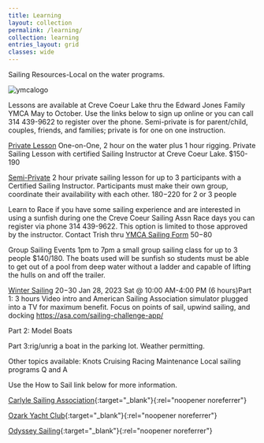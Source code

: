 ```yaml
---
title: Learning
layout: collection
permalink: /learning/
collection: learning
entries_layout: grid
classes: wide
---
```

Sailing Resources-Local on the water programs.

![ymcalogo](https://user-images.githubusercontent.com/83256703/167182152-3c2e45e4-ba3e-4b3f-875c-cdf4e2163397.png)

Lessons are available at Creve Coeur Lake thru the Edward Jones Family YMCA May to October. Use the links below to sign up online or you can call 314 439-9622 to register over the phone. Semi-private is for parent/child, couples, friends, and families; private is for one on one instruction. 

[Private Lesson](https://operations.daxko.com/Online/4034/ProgramsV2/OfferingDetails.mvc?program_id=TMP12156&offering_id=SES838988&location_id=B210&filter=H4sIAAAAAAAEAG1Sy27DIBD8lz07EiZNqnLsN-QWVYjA2l3VhghwIyvKvxfs-NVW8gHPLLOzs9xBBekqEHdonUEQ4LGmEL2K5Kx0Wnc-yAvGG6KFAkJUPqYqzjjfscOOHU9lKV72grHEojUrrixPfC8Ob-mDRwFaRayd7yWZAMJ2TVNA4_TYaMDO8M5LBh8FuKpCT7aWsb9iZhK2MZZxELwAsrrpDEqySkf6RvlsQ_lapZqA_9RMbZcSo_qcQ-qKZjIXqUXpla0nByZJb4AL-fgpMzxPNDunWefqXe1Vu0K-sL85n0eGoKiBxWKlNMaER9_h2sFMnO_zDthhnXpaw5Dzwpd8wx__8K-bre0H_nfQy8yzhefqqKWkwll6FC7rnWEXtPOYFK1qcXosg0Leqaoi-um2dm0OKThn5x20OGbExmNnKY7_jx_Y8ylMpgIAAA2) One-on-One, 2 hour on the water plus 1 hour rigging. Private Sailing Lesson with certified Sailing Instructor at Creve Coeur Lake. $150-190

[Semi-Private](https://operations.daxko.com/Online/4034/ProgramsV2/OfferingDetails.mvc?offering_id=SES838989&program_id=TMP12156&location_id=B210&filter=H4sIAAAAAAAEAG1Sy26DMBD8lz0TyXZKqvIPlXrghirLMQtdFezINo1QlH-vgfBqKnGAmd3Z2VluoLy0FWQ3aG2JkIHDmnxwKpA10mrdOS_PGK6IBhLwQbkQqwQT4sDSAzvlnGcvrxljkUVTbjjOc3HM0rf4wD0BrQLW1vWSSg-Z6ZomgcbqadAGs1WFjkwtQ3_BiBafyd7UgEMmEiCjm65ESUbpQD8oHyNoaKtU4_GfmnnkWlKqfsggTsVyNhGoRemUqWcHZZTeAWdy4UsO8LNzWnQuztZOtSNSQP7-wQVPTxD7v7G_WreuPRutlMYQ0eA63PpYiOK2XIGl29zjIcakV56LHX964vd3O47837jXzRcLj-NRS1FFsPhb2EGvmITHjqhqVIvDpqoK6OYmbdshIW-tWQ7Q4hQQm147Q2H6vv8C8F-SrJ8CAAA1) 2 hour private sailing lesson for up to 3 participants with a Certified Sailing Instructor. Participants must make their own group, coordinate their availability with each other. $180-$220 for 2 or 3 people

Learn to Race if you have some sailing experience and are interested in using a sunfish during one the Creve Coeur Sailing Assn Race days you can register via phone 314 439-9622. This option is limited to those approved by the instructor. Contact Trish thru [YMCA Sailing Form](https://forms.gle/pFpF5ZSiJ4YbxYzz9) $50-$80

Group Sailing Events 1pm to 7pm a small group sailing class for up to 3 people $140/180. The boats used will be sunfish so students must be able to get out of a pool from deep water without a ladder and capable of lifting the hulls on and off the trailer.

[Winter Sailing](https://operations.daxko.com/Online/4034/ProgramsV2/OfferingDetails.mvc?program_id=TMP12156&offering_id=SES881610&location_id=B210) $20-$30 Jan 28, 2023 Sat @ 10:00 AM-4:00 PM (6 hours)Part 1: 3 hours Video intro and American Sailing Association simulator plugged into a TV for maximum benefit. Focus on points of sail, upwind sailing, and docking https://asa.com/sailing-challenge-app/

Part 2: Model Boats

Part 3:rig/unrig a boat in the parking lot. Weather permitting.

Other topics available:
Knots
Cruising
Racing
Maintenance
Local sailing programs
Q and A

Use the How to Sail link below for more information.

[Carlyle Sailing Association](https://csa-sailing.org){:target="_blank"}{:rel="noopener noreferrer"}

[Ozark Yacht Club](https://ozarkyachtclub.com){:target="_blank"}{:rel="noopener noreferrer"} 

[Odyssey Sailing](https://www.odysseysailing.com){:target="_blank"}{:rel="noopener noreferrer"} 



